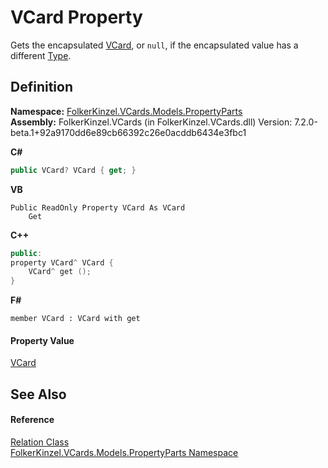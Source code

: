 # VCard Property


Gets the encapsulated <a href="23413828-9a4a-2851-b88b-84d0afcb0031.md">VCard</a>, or `null`, if the encapsulated value has a different <a href="https://learn.microsoft.com/dotnet/api/system.type" target="_blank" rel="noopener noreferrer">Type</a>.



## Definition
**Namespace:** <a href="dbd283d2-4531-056c-7d94-281acad42316.md">FolkerKinzel.VCards.Models.PropertyParts</a>  
**Assembly:** FolkerKinzel.VCards (in FolkerKinzel.VCards.dll) Version: 7.2.0-beta.1+92a9170dd6e89cb66392c26e0acddb6434e3fbc1

**C#**
``` C#
public VCard? VCard { get; }
```
**VB**
``` VB
Public ReadOnly Property VCard As VCard
	Get
```
**C++**
``` C++
public:
property VCard^ VCard {
	VCard^ get ();
}
```
**F#**
``` F#
member VCard : VCard with get
```



#### Property Value
<a href="23413828-9a4a-2851-b88b-84d0afcb0031.md">VCard</a>

## See Also


#### Reference
<a href="a60c8136-a25c-4a75-f501-0a4ae09c4da1.md">Relation Class</a>  
<a href="dbd283d2-4531-056c-7d94-281acad42316.md">FolkerKinzel.VCards.Models.PropertyParts Namespace</a>  

